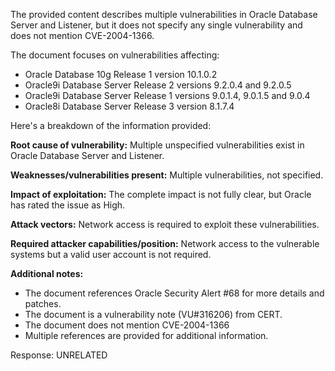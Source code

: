 The provided content describes multiple vulnerabilities in Oracle Database Server and Listener, but it does not specify any single vulnerability and does not mention CVE-2004-1366.

The document focuses on vulnerabilities affecting:
- Oracle Database 10g Release 1 version 10.1.0.2
- Oracle9i Database Server Release 2 versions 9.2.0.4 and 9.2.0.5
- Oracle9i Database Server Release 1 versions 9.0.1.4, 9.0.1.5 and 9.0.4
- Oracle8i Database Server Release 3 version 8.1.7.4

Here's a breakdown of the information provided:

**Root cause of vulnerability:** Multiple unspecified vulnerabilities exist in Oracle Database Server and Listener.

**Weaknesses/vulnerabilities present:** Multiple vulnerabilities, not specified.

**Impact of exploitation:** The complete impact is not fully clear, but Oracle has rated the issue as High.

**Attack vectors:** Network access is required to exploit these vulnerabilities.

**Required attacker capabilities/position:** Network access to the vulnerable systems but a valid user account is not required.

**Additional notes:**
* The document references Oracle Security Alert #68 for more details and patches.
* The document is a vulnerability note (VU#316206) from CERT.
* The document does not mention CVE-2004-1366
* Multiple references are provided for additional information.

Response: UNRELATED